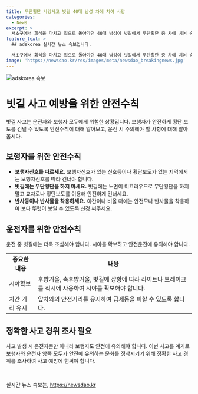 ```yaml
---
title: 무단횡단 사망사고 빗길 40대 남성 차에 치여 사망
categories:
  - News
excerpt: >
  서초구에서 회식을 마치고 집으로 돌아가던 40대 남성이 빗길에서 무단횡단 중 차에 치여 숨진 사고가 발생했다. 운전자들의 음주나 마약 관련 의심은 없으며, 사고 당시 규정 속도를 위반한 것으로 알려지지 않았다. 피해자는 회식 중이던 직장인으로, 경찰은 운전자 과실 여부와 사건 경위를 조사 중이다.
feature_text: >
  ## adskorea 실시간 뉴스 속보입니다.

  서초구에서 회식을 마치고 집으로 돌아가던 40대 남성이 빗길에서 무단횡단 중 차에 치여 숨진 사고가 발생했다. 운전자들의 음주나 마약 관련 의심은 없으며, 사고 당시 규정 속도를 위반한 것으로 알려지지 않았다. 피해자는 회식 중이던 직장인으로, 경찰은 운전자 과실 여부와 사건 경위를 조사 중이다.
image: 'https://newsdao.kr/res/images/meta/newsdao_breakingnews.jpg'
---
```


<p><img src="https://newsdao.kr/res/images/meta/newsdao_breakingnews.jpg" alt="adskorea 속보" /></p>

<h1>빗길 사고 예방을 위한 안전수칙</h1>

<p data-ke-size="size16">빗길 사고는 운전자와 보행자 모두에게 위험한 상황입니다. 보행자가 안전하게 횡단 보도를 건널 수 있도록 안전수칙에 대해 알아보고, 운전 시 주의해야 할 사항에 대해 알아봅시다.</p>

<h2 data-ke-size="size26">보행자를 위한 안전수칙</h2>

<ul>
  <li><b>보행자신호를 따르세요.</b> 보행자신호가 있는 신호등이나 횡단보도가 있는 지역에서는 보행자신호를 따라 건너야 합니다.</li>
  <li><b>빗길에는 무단횡단을 하지 마세요.</b> 빗길에는 노면이 미끄러우므로 무단횡단을 하지 말고 교차로나 횡단보도를 이용해 안전하게 건너세요.</li>
  <li><b>반사등이나 반사물을 착용하세요.</b> 야간이나 비올 때에는 안전모나 반사물을 착용하여 보다 뚜렷이 보일 수 있도록 신경 써주세요.</li>
</ul>

<h2 data-ke-size="size26">운전자를 위한 안전수칙</h2>

<p data-ke-size="size16">운전 중 빗길에는 더욱 조심해야 합니다. 시야를 확보하고 안전운전에 유의해야 합니다.</p>

<table>
  <tbody>
    <tr>
      <td style="text-align: center; height: 17px;"><b>중요한 내용</b></td>
      <td style="text-align: center; height: 17px;"><b>내용</b></td>
    </tr>
    <tr>
      <td style="text-align: left; height: 17px;">시야확보</td>
      <td style="text-align: left; height: 17px;">후방거울, 측후방거울, 빗길에 상황에 따라 라이트나 브레이크를 적시에 사용하여 시야를 확보해야 합니다.</td>
    </tr>
    <tr>
      <td style="text-align: left; height: 17px;">차간 거리 유지</td>
      <td style="text-align: left; height: 17px;">앞차와의 안전거리를 유지하여 급제동을 피할 수 있도록 합니다.</td>
    </tr>
  </tbody>
</table>

<h2 data-ke-size="size26">정확한 사고 경위 조사 필요</h2>

<p data-ke-size="size16">사고 발생 시 운전자뿐만 아니라 보행자도 안전에 유의해야 합니다. 이번 사고를 계기로 보행자와 운전자 양쪽 모두가 안전에 유의하는 문화를 정착시키기 위해 정확한 사고 경위를 조사하여 사고 예방에 힘써야 합니다.</p>

<p data-ke-size="size16">&nbsp;</p>
실시간 뉴스 속보는, <a href="https://newsdao.kr" rel="dofollow">https://newsdao.kr</a>



